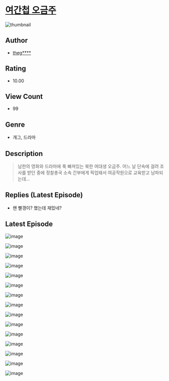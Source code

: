 # [여간첩 오금주](https://comic.naver.com/challenge/list?titleId=810321)
![thumbnail](https://image-comic.pstatic.net/user_contents_data/challenge_comic/2023/05/23/317057/upload_7365129638817116724_480x623.jpeg)

## Author
- [theg****](https://comic.naver.com/artistTitle?id=317057)

## Rating
- 10.00

## View Count
- 99

## Genre
- 개그, 드라마

## Description
> 남한의 영화와 드라마에 푹 빠져있는 북한 여대생 오금주. 어느 날 단속에 걸려 조사를 받던 중에 정찰총국 소속 간부에게 픽업돼서 여공작원으로 교육받고 남파되는데...

## Replies (Latest Episode)
- 왠 빨갱이? 했는데 재밌네?

## Latest Episode
![image](https://image-comic.pstatic.net/user_contents_data/challenge_comic/2023/05/23/317057/upload_3760614748295017522.jpeg)

![image](https://image-comic.pstatic.net/user_contents_data/challenge_comic/2023/05/23/317057/upload_7090467055729848630.jpeg)

![image](https://image-comic.pstatic.net/user_contents_data/challenge_comic/2023/05/23/317057/upload_7219327812000638518.jpeg)

![image](https://image-comic.pstatic.net/user_contents_data/challenge_comic/2023/05/23/317057/upload_3618139158903743846.jpeg)

![image](https://image-comic.pstatic.net/user_contents_data/challenge_comic/2023/05/23/317057/upload_3906981735429585250.jpeg)

![image](https://image-comic.pstatic.net/user_contents_data/challenge_comic/2023/05/23/317057/upload_4049638979710234672.jpeg)

![image](https://image-comic.pstatic.net/user_contents_data/challenge_comic/2023/05/23/317057/upload_3630520570446428464.jpeg)

![image](https://image-comic.pstatic.net/user_contents_data/challenge_comic/2023/05/23/317057/upload_3761742864455066420.jpeg)

![image](https://image-comic.pstatic.net/user_contents_data/challenge_comic/2023/05/23/317057/upload_3702294671661807673.jpeg)

![image](https://image-comic.pstatic.net/user_contents_data/challenge_comic/2023/05/23/317057/upload_3905858263000821809.jpeg)

![image](https://image-comic.pstatic.net/user_contents_data/challenge_comic/2023/05/23/317057/upload_4063431257897447781.jpeg)

![image](https://image-comic.pstatic.net/user_contents_data/challenge_comic/2023/05/23/317057/upload_7234019490612535862.jpeg)

![image](https://image-comic.pstatic.net/user_contents_data/challenge_comic/2023/05/23/317057/upload_7363492289842668083.jpeg)

![image](https://image-comic.pstatic.net/user_contents_data/challenge_comic/2023/05/23/317057/upload_7162237646309516345.jpeg)

![image](https://image-comic.pstatic.net/user_contents_data/challenge_comic/2023/05/23/317057/upload_7305740419377292849.jpeg)
